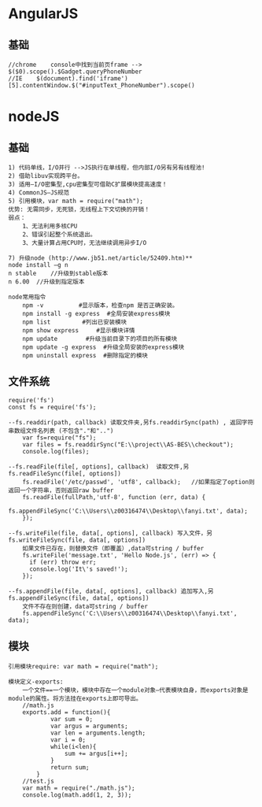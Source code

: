 
# AngularJS
## 基础
    //chrome    console中找到当前页frame --> $($0).scope().$Gadget.queryPhoneNumber
    //IE    $(document).find('iframe')[5].contentWindow.$("#inputText_PhoneNumber").scope()
    
# nodeJS
## 基础
	1) 代码单线，I/O并行 -->JS执行在单线程，但内部I/O另有另有线程池!
	2) 借助libuv实现跨平台。
	3) 适用—I/O密集型,cpu密集型可借助C扩展模块提高速度！
	4) CommonJS—JS规范
	5) 引用模块，var math = require("math");
	优势: 无需同步，无死锁，无线程上下文切换的开销！
	弱点：
		1、无法利用多核CPU
		2、错误引起整个系统退出。
		3、大量计算占用CPU时，无法继续调用异步I/O
	
	7) 升级node (http://www.jb51.net/article/52409.htm)**  
	node install –g n
	n stable	//升级到stable版本
	n 6.00	//升级到指定版本
	
	node常用指令
		npm -v          #显示版本，检查npm 是否正确安装。
		npm install -g express  #全局安装express模块
		npm list         #列出已安装模块
		npm show express     #显示模块详情
		npm update        #升级当前目录下的项目的所有模块
		npm update -g express  #升级全局安装的express模块
		npm uninstall express  #删除指定的模块
 
## 文件系统
	require('fs')
	const fs = require('fs');
	
	--fs.readdir(path, callback) 读取文件夹,另fs.readdirSync(path) , 返回字符串数组文件名列表 (不包含"."和"..")
		var fs=require("fs");  
		var files = fs.readdirSync("E:\\project\\AS-BES\\checkout");
		console.log(files);

	--fs.readFile(file[, options], callback)  读取文件,另fs.readFileSync(file[, options])
		fs.readFile('/etc/passwd', 'utf8', callback);	//如果指定了option则返回一个字符串，否则返回raw buffer
		fs.readFile(fullPath,'utf-8', function (err, data) {
			  fs.appendFileSync('C:\\Users\\z00316474\\Desktop\\fanyi.txt', data);
		});

	--fs.writeFile(file, data[, options], callback) 写入文件，另fs.writeFileSync(file, data[, options]) 
		如果文件已存在，则替换文件（即覆盖）,data可string / buffer
		fs.writeFile('message.txt', 'Hello Node.js', (err) => {
		  if (err) throw err;
		  console.log('It\'s saved!');
		});

	--fs.appendFile(file, data[, options], callback) 追加写入,另fs.appendFileSync(file, data[, options])
		文件不存在则创建，data可string / buffer
		fs.appendFileSync('C:\\Users\\z00316474\\Desktop\\fanyi.txt', data);

## 模块
	引用模块require: var math = require("math");
	
	模块定义-exports: 
		一个文件==一个模块，模块中存在一个module对象—代表模块自身，而exports对象是module的属性。将方法挂在exports上即可导出。
		//math.js
		exports.add = function(){
				var sum = 0;
				var argus = arguments;
				var len = arguments.length;
				var i = 0;
				while(i<len){
					sum += argus[i++];
				}
				return sum;
			}
		//test.js
		var math = require("./math.js");
		console.log(math.add(1, 2, 3));

